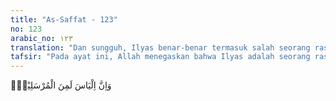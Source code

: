 ```yaml
---
title: "As-Saffat - 123"
no: 123
arabic_no: ١٢٣
translation: "Dan sungguh, Ilyas benar-benar termasuk salah seorang rasul."
tafsir: "Pada ayat ini, Allah menegaskan bahwa Ilyas adalah seorang rasul yang diutus Allah. Menurut ath-thabari, Ilyas adalah putra Yasin bin Finhas bin 'Iyzar bin Nabi Harun saudara Nabi Musa. Masa kenabiannya setelah kenabian Nabi Sulaiman. Ia diutus Allah kepada Bani Israil ketika kaumnya itu tidak lagi menyembah Allah, tetapi menyembah berhala. Raja-raja mereka juga mendukung agama berhala tersebut, bahkan membangun tempat-tempat khusus penyembelihan hewan untuk dipersembahkan kepada berhala tersebut."
---
```

وَاِنَّ اِلْيَاسَ لَمِنَ الْمُرْسَلِيْنَۗ 